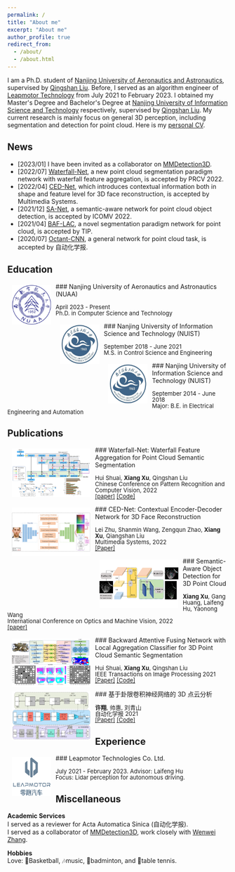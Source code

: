 ```yaml
---
permalink: /
title: "About me"
excerpt: "About me"
author_profile: true
redirect_from: 
  - /about/
  - /about.html
---
```


I am a Ph.D. student of [Nanjing University of Aeronautics and Astronautics](http://nuaa.edu.cn/), supervised by [Qingshan Liu](https://faculty.nuist.edu.cn/liuqingshan/zh_CN/index.htm). Before, I served as an algorithm engineer of [Leapmotor Technology](https://www.leapmotor.com/home) from July 2021 to February 2023. I obtained my Master's Degree and Bachelor's Degree at [Nanjing University of Information Science and Technology](https://www.nuist.edu.cn/main.htm) respectively, supervised by [Qingshan Liu](https://faculty.nuist.edu.cn/liuqingshan/zh_CN/index.htm). My current research is mainly focus on general 3D perception, including segmentation and detection for point cloud. Here is my [personal CV](../files/CV.pdf).

News
------------------------

- \[2023/01\] I have been invited as a collaborator on [MMDetection3D](https://github.com/open-mmlab/mmdetection3d).
- \[2022/07\] [Waterfall-Net](https://link.springer.com/chapter/10.1007/978-3-031-18913-5_3), a new point cloud segmentation paradigm network with waterfall feature aggregation, is accepted by PRCV 2022.
- \[2022/04\] [CED-Net](https://link.springer.com/article/10.1007/s00530-022-00938-2), which introduces contextual information both in shape and feature level for 3D face reconstruction, is accepted by Multimedia Systems.
- \[2021/12\] [SA-Net](https://www.spiedigitallibrary.org/conference-proceedings-of-spie/12173/1217318/Semantic-aware-object-detection-for-3D-point-cloud/10.1117/12.2634724.short?SSO=1), a semantic-aware network for point cloud object detection, is accepted by ICOMV 2022.
- \[2021/04\] [BAF-LAC](https://ieeexplore.ieee.org/abstract/document/9410334), a novel segmentation paradigm network for point cloud, is accepted by TIP.
- \[2020/07\] [Octant-CNN](http://www.aas.net.cn/article/doi/10.16383/j.aas.c200080), a general network for point cloud task, is accepted by 自动化学报.

Education
------------------------

<img style="float: left; margin:5px 10px" src="../images/nuaa.jpeg" width="90" height="90">
### Nanjing University of Aeronautics and Astronautics (NUAA)
<p style="line-height:1.0">
  <font size="2">
    April 2023 - Present<br/>
    Ph.D. in Computer Science and Technology<br/>
  </font>
</p>

<img style="float: left; margin:5px 10px" src="../images/nuist.jpg" width="90" height="90">
### Nanjing University of Information Science and Technology (NUIST)
<p style="line-height:1.0">
  <font size="2">
    September 2018 - June 2021<br/>
    M.S. in Control Science and Engineering<br/>
  </font>
</p>

<img style="float: left; margin:5px 10px" src="../images/nuist.jpg" width="90" height="90">
### Nanjing University of Information Science and Technology (NUIST)
<p style="line-height:1.0">
  <font size="2">
    September 2014 - June 2018<br/>
    Major: B.E. in Electrical Engineering and Automation<br/>
  </font>
</p>

Publications
------------------------

<img style="float: left; margin:5px 10px" src="../images/waterfall_net.png" width="180" height="110">
### Waterfall-Net: Waterfall Feature Aggregation for Point Cloud Semantic Segmentation
<p style="line-height:1.0">
  <font size="2">
    Hui Shuai, <strong>Xiang Xu</strong>, Qingshan Liu<br/>
    Chinese Conference on Pattern Recognition and Computer Vision, 2022<br/>
    <a href="https://link.springer.com/chapter/10.1007/978-3-031-18913-5_3">[paper]</a> <a href="https://github.com/Xiangxu-0103/Waterfall-Net">[Code]</a><br/>
  </font>
</p>

<img style="float: left; margin:5px 10px" src="../images/ced-net.jpg" width="180" height="110">
### CED-Net: Contextual Encoder-Decoder Network for 3D Face Reconstruction
<p style="line-height:1.0">
  <font size="2">
    Lei Zhu, Shanmin Wang, Zengqun Zhao, <strong>Xiang Xu</strong>, Qiangshan Liu<br/>
    Multimedia Systems, 2022<br/>
    <a href="https://link.springer.com/article/10.1007/s00530-022-00938-2">[Paper]</a><br/>
  </font>
</p>

<img style="float: left; margin:5px 10px" src="../images/sa_net.png" width="180" height="110">
### Semantic-Aware Object Detection for 3D Point Cloud
<p style="line-height:1.0">
  <font size="2">
    <strong>Xiang Xu</strong>, Gang Huang, Laifeng Hu, Yaonong Wang<br/>
    International Conference on Optics and Machine Vision, 2022<br/>
    <a href="https://www.spiedigitallibrary.org/conference-proceedings-of-spie/12173/1217318/Semantic-aware-object-detection-for-3D-point-cloud/10.1117/12.2634724.short?SSO=1">[paper]</a><br/>
  </font>
</p>

<img style="float: left; margin:5px 10px" src="../images/baf-lac.jpg" width="180" height="110">
### Backward Attentive Fusing Network with Local Aggregation Classifier for 3D Point Cloud Semantic Segmentation
<p style="line-height:1.0">
  <font size="2">
    Hui Shuai, <strong>Xiang Xu</strong>, Qingshan Liu<br/>
    IEEE Transactions on Image Processing 2021<br/>
    <a href="https://ieeexplore.ieee.org/abstract/document/9410334">[Paper]</a> <a href="https://github.com/Xiangxu-0103/BAF-LAC">[Code]</a><br/>
  </font>
</p>

<img style="float: left; margin:5px 10px" src="../images/octant_cnn.png" width="180" height="110">
### 基于卦限卷积神经网络的 3D 点云分析
<p style="line-height:1.0">
  <font size="2">
    <strong>许翔</strong>, 帅惠, 刘青山<br/>
    自动化学报 2021<br/>
    <a href="http://www.aas.net.cn/article/doi/10.16383/j.aas.c200080">[Paper]</a> <a href="https://github.com/Xiangxu-0103/Octant-CNN">[Code]</a><br/>
  </font>
</p>

Experience
------------------------

<img style="float: left; margin:5px 10px" src="../images/leapmotor.jpeg" width="90" height="90">
### Leapmotor Technologies Co. Ltd.
<p style="line-height:1.0">
  <font size="2">
    July 2021 - February 2023. Advisor: Laifeng Hu<br/>
    Focus: Lidar perception for autonomous driving.<br/>
  </font>
</p>

Miscellaneous
------------------------

**Academic Services** \
I served as a reviewer for Acta Automatica Sinica (自动化学报). \
I served as a collaborator of [MMDetection3D](https://github.com/open-mmlab/mmdetection3d), work closely with [Wenwei Zhang](http://zhangwenwei.cn/).

**Hobbies** \
Love: 🏀Basketball, 🎶music, 🏸badminton, and 🏓table tennis.
